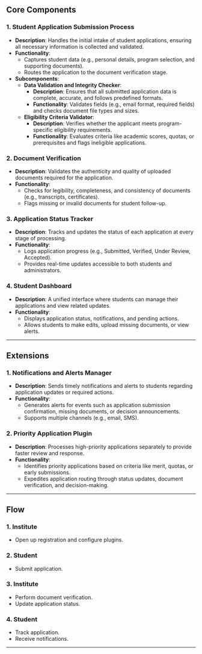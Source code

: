 
## **Core Components**

### 1. **Student Application Submission Process**
- **Description**: Handles the initial intake of student applications, ensuring all necessary information is collected and validated.
- **Functionality**:
  - Captures student data (e.g., personal details, program selection, and supporting documents).
  - Routes the application to the document verification stage.
- **Subcomponents**:
  - **Data Validation and Integrity Checker**:
    - **Description**: Ensures that all submitted application data is complete, accurate, and follows predefined formats.
    - **Functionality**: Validates fields (e.g., email format, required fields) and checks document file types and sizes.
  - **Eligibility Criteria Validator**:
    - **Description**: Verifies whether the applicant meets program-specific eligibility requirements.
    - **Functionality**: Evaluates criteria like academic scores, quotas, or prerequisites and flags ineligible applications.

### 2. **Document Verification**
- **Description**: Validates the authenticity and quality of uploaded documents required for the application.
- **Functionality**:
  - Checks for legibility, completeness, and consistency of documents (e.g., transcripts, certificates).
  - Flags missing or invalid documents for student follow-up.

### 3. **Application Status Tracker**
- **Description**: Tracks and updates the status of each application at every stage of processing.
- **Functionality**:
  - Logs application progress (e.g., Submitted, Verified, Under Review, Accepted).
  - Provides real-time updates accessible to both students and administrators.

### 4. **Student Dashboard**
- **Description**: A unified interface where students can manage their applications and view related updates.
- **Functionality**:
  - Displays application status, notifications, and pending actions.
  - Allows students to make edits, upload missing documents, or view alerts.

---

## **Extensions**

### 1. **Notifications and Alerts Manager**
- **Description**: Sends timely notifications and alerts to students regarding application updates or required actions.
- **Functionality**:
  - Generates alerts for events such as application submission confirmation, missing documents, or decision announcements.
  - Supports multiple channels (e.g., email, SMS).

### 2. **Priority Application Plugin**
- **Description**: Processes high-priority applications separately to provide faster review and response.
- **Functionality**:
  - Identifies priority applications based on criteria like merit, quotas, or early submissions.
  - Expedites application routing through status updates, document verification, and decision-making.

---

## **Flow**

### 1. **Institute**
- Open up registration and configure plugins.

### 2. **Student**
- Submit application.

### 3. **Institute**
- Perform document verification.
- Update application status.

### 4. **Student**
- Track application.
- Receive notifications.

---
